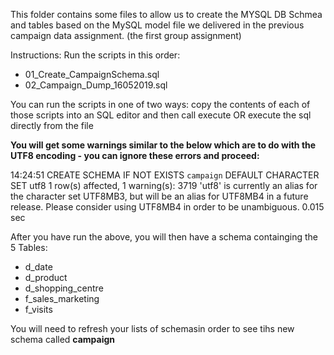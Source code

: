 This folder contains some files to allow us to create the MYSQL DB Schmea and tables based on the MySQL model file we delivered in the previous campaign data assignment.  (the first group assignment)

Instructions: 
Run the scripts in this order:

* 01_Create_CampaignSchema.sql
* 02_Campaign_Dump_16052019.sql

You can run the scripts in one of two ways:
copy the contents of each of those scripts into an SQL editor and then call execute
OR
execute the sql directly from the file 

**You will get some warnings similar to the below which are to do with the UTF8 encoding - you can ignore these errors and proceed:**

14:24:51	CREATE SCHEMA IF NOT EXISTS `campaign` DEFAULT CHARACTER SET utf8	1 row(s) affected, 1 warning(s): 3719 'utf8' is currently an alias for the character set UTF8MB3, but will be an alias for UTF8MB4 in a future release. Please consider using UTF8MB4 in order to be unambiguous.	0.015 sec

After you have run the above, you will then have a schema containging the 5 Tables:
* d_date
* d_product
* d_shopping_centre
* f_sales_marketing
* f_visits

You will need to refresh your lists of schemasin order to see tihs new schema called **campaign**

